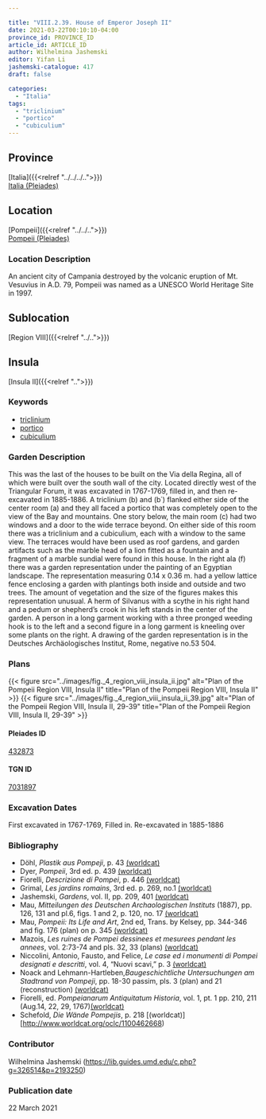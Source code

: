 ```yaml
---

title: "VIII.2.39. House of Emperor Joseph II"
date: 2021-03-22T00:10:10-04:00
province_id: PROVINCE_ID
article_id: ARTICLE_ID
author: Wilhelmina Jashemski
editor: Yifan Li
jashemski-catalogue: 417
draft: false

categories:
  - "Italia"
tags:
  - "triclinium"
  - "portico"
  - "cubiculium"
---
```


## Province
[Italia]({{<relref "../../../..">}}) \
[Italia (Pleiades)](https://pleiades.stoa.org/places/1052)

## Location
[Pompeii]({{<relref "../../..">}}) \
[Pompeii (Pleiades)](https://pleiades.stoa.org/places/433032)

### Location Description
An ancient city of Campania destroyed by the volcanic eruption of Mt. Vesuvius in A.D. 79, Pompeii was named as a UNESCO World Heritage Site in 1997.

## Sublocation
[Region VIII]({{<relref "../..">}})

## Insula
[Insula II]({{<relref "..">}})

### Keywords
 - [triclinium](http://vocab.getty.edu/page/aat/300142552)
 - [portico](http://vocab.getty.edu/page/aat/300004145)
 - [cubiculium](http://vocab.getty.edu/page/aat/300004367)

### Garden Description
This was the last of the houses to be built on the Via della Regina, all of which were built over the south wall of the city. Located directly west of the Triangular Forum, it was excavated in 1767-1769, filled in, and then re-excavated in 1885-1886. A triclinium (b) and (b΄) flanked either side of the center room (a) and they all faced a portico that was completely open to the view of the Bay and mountains. One story below, the main room (c) had two windows and a door to the wide terrace beyond. On either side of this room there was a triclinium and a cubiculium, each with a window to the same view. The terraces would have been used as roof gardens, and garden artifacts such as the marble head of a lion fitted as a fountain and a fragment of a marble sundial were found in this house. In the right ala (f) there was a garden representation under the painting of an Egyptian landscape. The representation measuring 0.14 x 0.36 m. had a yellow lattice fence enclosing a garden with plantings both inside and outside and two trees. The amount of vegetation and the size of the figures makes this representation unusual. A herm of Silvanus with a scythe in his right hand and a pedum or shepherd’s crook in his left stands in the center of the garden. A person in a long garment working with a three pronged weeding hook is to the left and a second figure in a long garment is kneeling over some plants on the right. A drawing of the garden representation is in the Deutsches Archäologisches Institut, Rome, negative no.53 504.

### Plans
{{< figure src="../images/fig._4_region_viii_insula_ii.jpg" alt="Plan of the Pompeii Region VIII, Insula II" title="Plan of the Pompeii Region VIII, Insula II" >}}
{{< figure src="../images/fig._4_region_viii_insula_ii_39.jpg" alt="Plan of the Pompeii Region VIII, Insula II, 29-39" title="Plan of the Pompeii Region VIII, Insula II, 29-39" >}}

#### Pleiades ID
[432873](https://pleiades.stoa.org/places/538911200)

#### TGN ID
[7031897](http://vocab.getty.edu/page/tgn/2053030)


###  Excavation Dates
First excavated in 1767-1769, Filled in. Re-excavated in 1885-1886

### Bibliography
* Döhl, *Plastik aus Pompeji*, p. 43 [(worldcat)](http://www.worldcat.org/oclc/52662796)
* Dyer, *Pompeii*, 3rd ed. p. 439 [(worldcat)](http://www.worldcat.org/oclc/24327166)
* Fiorelli, *Descrizione di Pompei*, p. 446 [(worldcat)](http://www.worldcat.org/oclc/1198324804)
* Grimal, *Les jardins romains*, 3rd ed. p. 269, no.1 [(worldcat)](http://www.worldcat.org/oclc/797276280)
* Jashemski, *Gardens*, vol. II, pp. 209, 401 [(worldcat)](http://www.worldcat.org/oclc/1113367431)
* Mau, *Mitteilungen des Deutschen Archaologischen Instituts* (1887), pp. 126, 131 and pl.6, figs. 1 and 2, p. 120, no. 17 [(worldcat)](http://www.worldcat.org/oclc/860559196)
* Mau, *Pompeii: Its Life and Art*, 2nd ed, Trans. by Kelsey, pp. 344-346 and fig. 176 (plan) on p. 345 [(worldcat)](http://www.worldcat.org/oclc/1079839724)
* Mazois, *Les ruines de Pompei dessinees et mesurees pendant les annees*, vol. 2:73-74 and pls. 32, 33 (plans) [(worldcat)](http://www.worldcat.org/oclc/1707639)
* Niccolini, Antonio, Fausto, and Felice, *Le case ed i monumenti di Pompei designati e descritti*, vol. 4, “Nuovi scavi,” p. 3 [(worldcat)](http://www.worldcat.org/oclc/906755593)
* Noack and Lehmann-Hartleben,*Baugeschichtliche Untersuchungen am Stadtrand von Pompeji*, pp. 18-30 passim, pls. 3 (plan) and 21 (reconstruction) [(worldcat)](http://www.worldcat.org/oclc/486835478)
* Fiorelli, ed. *Pompeianarum Antiquitatum Historia*, vol. 1, pt. 1 pp. 210, 211 (Aug.14, 22, 29, 1767)[(worldcat)](http://www.worldcat.org/oclc/714988573)
* Schefold, *Die Wände Pompejis*, p. 218 [(worldcat)][http://www.worldcat.org/oclc/1100462668)


### Contributor
Wilhelmina Jashemski (https://lib.guides.umd.edu/c.php?g=326514&p=2193250)

### Publication date
22 March 2021
